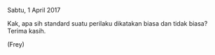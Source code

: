 Sabtu, 1 April 2017

Kak, apa sih standard suatu perilaku dikatakan biasa dan tidak biasa? Terima kasih.

(Frey)

<script>nama="Frey"</script>